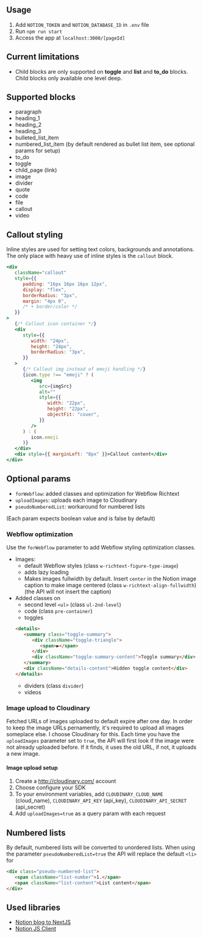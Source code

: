 ## Usage

1. Add `NOTION_TOKEN` and `NOTION_DATABASE_ID` in `.env` file
2. Run `npm run start`
3. Access the app at `localhost:3000/[pageId]`

## Current limitations

-  Child blocks are only supported on **toggle** and **list** and **to_do** blocks. Child blocks only available one level deep.

## Supported blocks

-  paragraph
-  heading_1
-  heading_2
-  heading_3
-  bulleted_list_item
-  numbered_list_item (by default rendered as bullet list item, see optional params for setup)
-  to_do
-  toggle
-  child_page (link)
-  image
-  divider
-  quote
-  code
-  file
-  callout
-  video

## Callout styling

Inline styles are used for setting text colors, backgrounds and annotations. The only place with heavy use of inline styles is the `callout` block.

```jsx
<div
   className="callout"
   style={{
      padding: "16px 16px 16px 12px",
      display: "flex",
      borderRadius: "3px",
      margin: "4px 0",
      /* + border/color */
   }}
>
   {/* Callout icon container */}
   <div
      style={{
         width: "24px",
         height: "24px",
         borderRadius: "3px",
      }}
   >
      {/* Callout img instead of emoji handling */}
      {icon.type !== "emoji" ? (
         <img
            src={imgSrc}
            alt=""
            style={{
               width: "22px",
               height: "22px",
               objectFit: "cover",
            }}
         />
      ) : (
         icon.emoji
      )}
   </div>
   <div style={{ marginLeft: "8px" }}>Callout content</div>
</div>
```

## Optional params

-  `forWebflow`: added classes and optimization for Webflow Richtext
-  `uploadImages`: uploads each image to Cloudinary
-  `pseudoNumberedList`: workaround for numbered lists

(Each param expects boolean value and is false by default)

### Webflow optimization

Use the `forWebflow` parameter to add Webflow styling optimization classes.

-  Images:
   -  default Webflow styles (class `w-richtext-figure-type-image`)
   -  adds lazy loading
   -  Makes images fullwidth by default. Insert `center` in the Notion image caption to make image centered (class `w-richtext-align-fullwidth`) (the API will not insert the caption)
-  Added classes on
   -  second level `<ul>` (class `ul-2nd-level`)
   -  code (class `pre-container`)
   -  toggles
   ```html
   <details>
      <summary class="toggle-summary">
         <div className="toggle-triangle">
            <span>▶</span>
         </div>
         <div className="toggle-summary-content">Toggle summary</div>
      </summary>
      <div className="details-content">Hidden toggle content</div>
   </details>
   ```
   -  dividers (class `divider`)
   -  videos

### Image upload to Cloudinary

Fetched URLs of images uploaded to default expire after one day. In order to keep the image URLs pernamently, it's required to upload all images someplace else. I choose Cloudinary for this.
Each time you have the `uploadImages` parameter set to `true`, the API will first look if the image were not already uploaded before. If it finds, it uses the old URL, if not, it uploads a new image.

#### Image upload setup

1. Create a http://cloudinary.com/ account
2. Choose configure your SDK
3. To your environment variables, add `CLOUDINARY_CLOUD_NAME` (cloud_name), `CLOUDINARY_API_KEY` (api_key), `CLOUDINARY_API_SECRET` (api_secret)
4. Add `uploadImages=true` as a query param with each request

## Numbered lists

By default, numbered lists will be converted to unordered lists. When using the parameter `pseudoNumberedList=true` the API will replace the default `<li>` for

```html
<div class="pseudo-numbered-list">
   <span className="list-number">1.</span>
   <span className="list-content">List content</span>
</div>
```

## Used libraries

-  [Notion blog to NextJS](https://github.com/samuelkraft/notion-blog-nextjs)
-  [Notion JS Client](https://github.com/makenotion/notion-sdk-js)
